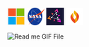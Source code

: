 <p>
  <img src="https://raw.githubusercontent.com/evilgensec/evilgensec/refs/heads/main/images/Microsoft.png" alt="HTML" width="40" height="40"/>
  <img src="https://raw.githubusercontent.com/evilgensec/evilgensec/refs/heads/main/images/Nasa.svg" alt="HTML" width="40" height="40"/>
  <img src="https://raw.githubusercontent.com/evilgensec/evilgensec/refs/heads/main/images/Zitadel.jpg" alt="HTML" width="40" height="40"/>
  <img src="https://raw.githubusercontent.com/evilgensec/evilgensec/refs/heads/main/images/Firewalla.png" alt="HTML" width="40" height="40"/>
</p>

![Read me GIF File](read_me.gif)
